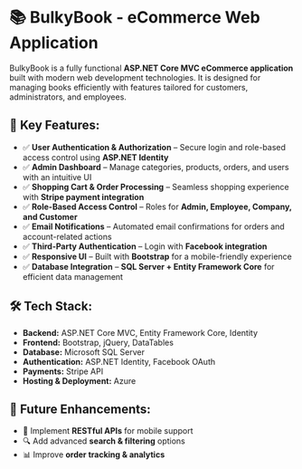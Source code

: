# <h1>📚 BulkyBook - eCommerce Web Application</h1>

<p>
BulkyBook is a fully functional <b>ASP.NET Core MVC eCommerce application</b> built with modern web development technologies. 
It is designed for managing books efficiently with features tailored for customers, administrators, and employees.
</p>

<h2>🔹 Key Features:</h2>
<ul>
  <li>✅ <b>User Authentication & Authorization</b> – Secure login and role-based access control using <b>ASP.NET Identity</b></li>
  <li>✅ <b>Admin Dashboard</b> – Manage categories, products, orders, and users with an intuitive UI</li>
  <li>✅ <b>Shopping Cart & Order Processing</b> – Seamless shopping experience with <b>Stripe payment integration</b></li>
  <li>✅ <b>Role-Based Access Control</b> – Roles for <b>Admin, Employee, Company, and Customer</b></li>
  <li>✅ <b>Email Notifications</b> – Automated email confirmations for orders and account-related actions</li>
  <li>✅ <b>Third-Party Authentication</b> – Login with <b>Facebook integration</b></li>
  <li>✅ <b>Responsive UI</b> – Built with <b>Bootstrap</b> for a mobile-friendly experience</li>
  <li>✅ <b>Database Integration</b> – <b>SQL Server + Entity Framework Core</b> for efficient data management</li>
</ul>

<h2>🛠 Tech Stack:</h2>
<ul>
  <li><b>Backend:</b> ASP.NET Core MVC, Entity Framework Core, Identity</li>
  <li><b>Frontend:</b> Bootstrap, jQuery, DataTables</li>
  <li><b>Database:</b> Microsoft SQL Server</li>
  <li><b>Authentication:</b> ASP.NET Identity, Facebook OAuth</li>
  <li><b>Payments:</b> Stripe API</li>
  <li><b>Hosting & Deployment:</b> Azure</li>
</ul>

<h2>📌 Future Enhancements:</h2>
<ul>
  <li>🚀 Implement <b>RESTful APIs</b> for mobile support</li>
  <li>🔍 Add advanced <b>search & filtering</b> options</li>
  <li>📊 Improve <b>order tracking & analytics</b></li>
</ul>

